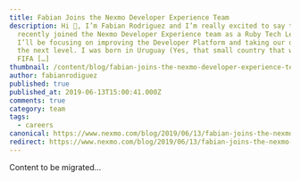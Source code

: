 ```yaml
---
title: Fabian Joins the Nexmo Developer Experience Team
description: Hi 👋, I’m Fabian Rodriguez and I’m really excited to say that I’ve
  recently joined the Nexmo Developer Experience team as a Ruby Tech Lead, where
  I’ll be focusing on improving the Developer Platform and taking our docs to
  the next level. I was born in Uruguay (Yes, that small country that won the
  FIFA […]
thumbnail: /content/blog/fabian-joins-the-nexmo-developer-experience-team-dr/frankfurt.jpg
author: fabianrodiguez
published: true
published_at: 2019-06-13T15:00:41.000Z
comments: true
category: team
tags:
  - careers
canonical: https://www.nexmo.com/blog/2019/06/13/fabian-joins-the-nexmo-developer-experience-team-dr
redirect: https://www.nexmo.com/blog/2019/06/13/fabian-joins-the-nexmo-developer-experience-team-dr
---
```


Content to be migrated...
